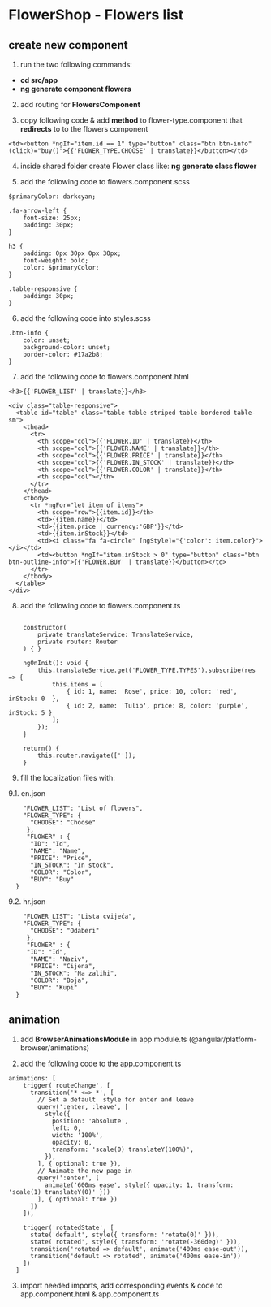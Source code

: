 # FlowerShop - Flowers list

## create new component

1. run the two following commands:
 - <b> cd src/app </b>
 - <b> ng generate component flowers </b>
  
2. add routing for <b>FlowersComponent</b>

3. copy following code & add <b>method</b> to flower-type.component that <b>redirects</b> to to the flowers component

````
<td><button *ngIf="item.id == 1" type="button" class="btn btn-info" (click)="buy()">{{'FLOWER_TYPE.CHOOSE' | translate}}</button></td>
````

4. inside shared folder create Flower class like: <b>ng generate class flower</b>

5. add the following code to flowers.component.scss

````
$primaryColor: darkcyan;

.fa-arrow-left {
    font-size: 25px;
    padding: 30px;
}

h3 {
    padding: 0px 30px 0px 30px;
    font-weight: bold;
    color: $primaryColor;
}

.table-responsive {
    padding: 30px;
}
````

6. add the following code into styles.scss

````
.btn-info {
    color: unset;
    background-color: unset;
    border-color: #17a2b8;
}
````

7. add the following code to flowers.component.html

````<i class="fa fa-arrow-left" (click)="return()"></i>
<h3>{{'FLOWER_LIST' | translate}}</h3>

<div class="table-responsive">
  <table id="table" class="table table-striped table-bordered table-sm">
    <thead>
      <tr>
        <th scope="col">{{'FLOWER.ID' | translate}}</th>
        <th scope="col">{{'FLOWER.NAME' | translate}}</th>
        <th scope="col">{{'FLOWER.PRICE' | translate}}</th>
        <th scope="col">{{'FLOWER.IN_STOCK' | translate}}</th>
        <th scope="col">{{'FLOWER.COLOR' | translate}}</th>
        <th scope="col"></th>
      </tr>
    </thead>
    <tbody>
      <tr *ngFor="let item of items">
        <th scope="row">{{item.id}}</th>
        <td>{{item.name}}</td>
        <td>{{item.price | currency:'GBP'}}</td>
        <td>{{item.inStock}}</td>
        <td><i class="fa fa-circle" [ngStyle]="{'color': item.color}"></i></td>
        <td><button *ngIf="item.inStock > 0" type="button" class="btn btn-outline-info">{{'FLOWER.BUY' | translate}}</button></td>
      </tr>
    </tbody>
  </table>
</div>
````

8. add the following code to flowers.component.ts

````  items: Array<Flower>;

    constructor(
        private translateService: TranslateService,
        private router: Router
    ) { }

    ngOnInit(): void {
        this.translateService.get('FLOWER_TYPE.TYPES').subscribe(res => {
            this.items = [
                { id: 1, name: 'Rose', price: 10, color: 'red', inStock: 0  },
                { id: 2, name: 'Tulip', price: 8, color: 'purple', inStock: 5 }
            ];
        });
    }

    return() {
        this.router.navigate(['']);
    }
  ````
9. fill the localization files with:

  9.1. en.json
  
  ````
      "FLOWER_LIST": "List of flowers",
      "FLOWER_TYPE": {
        "CHOOSE": "Choose"
       },
       "FLOWER" : {
        "ID": "Id",
        "NAME": "Name",
        "PRICE": "Price",
        "IN_STOCK": "In stock",
        "COLOR": "Color",
        "BUY": "Buy"
    }
  ````
  9.2. hr.json
  
  ````
      "FLOWER_LIST": "Lista cvijeća",
      "FLOWER_TYPE": {
        "CHOOSE": "Odaberi"
       },
       "FLOWER" : {
       "ID": "Id",
        "NAME": "Naziv",
        "PRICE": "Cijena",
        "IN_STOCK": "Na zalihi",
        "COLOR": "Boja",
        "BUY": "Kupi"
    }
  ````
  
## animation

1. add <b>BrowserAnimationsModule</b> in app.module.ts (@angular/platform-browser/animations)

2. add the following code to the app.component.ts

````
animations: [
    trigger('routeChange', [
      transition('* <=> *', [
        // Set a default  style for enter and leave
        query(':enter, :leave', [
          style({
            position: 'absolute',
            left: 0,
            width: '100%',
            opacity: 0,
            transform: 'scale(0) translateY(100%)',
          }),
        ], { optional: true }),
        // Animate the new page in
        query(':enter', [
          animate('600ms ease', style({ opacity: 1, transform: 'scale(1) translateY(0)' }))
        ], { optional: true })
      ])
    ]),

    trigger('rotatedState', [
      state('default', style({ transform: 'rotate(0)' })),
      state('rotated', style({ transform: 'rotate(-360deg)' })),
      transition('rotated => default', animate('400ms ease-out')),
      transition('default => rotated', animate('400ms ease-in'))
    ])
  ]
````

3. import needed imports, add corresponding events & code to app.component.html & app.component.ts
